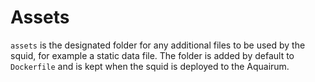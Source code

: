 # Assets

`assets` is the designated folder for any additional files to be used by the squid, for example a static data file. The
folder is added by default to `Dockerfile` and is kept when the squid is deployed to the Aquairum.
